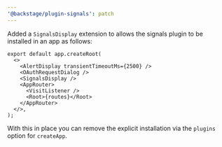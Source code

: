 ```yaml
---
'@backstage/plugin-signals': patch
---
```


Added a `SignalsDisplay` extension to allows the signals plugin to be installed in an app as follows:

```tsx
export default app.createRoot(
  <>
    <AlertDisplay transientTimeoutMs={2500} />
    <OAuthRequestDialog />
    <SignalsDisplay />
    <AppRouter>
      <VisitListener />
      <Root>{routes}</Root>
    </AppRouter>
  </>,
);
```

With this in place you can remove the explicit installation via the `plugins` option for `createApp`.
